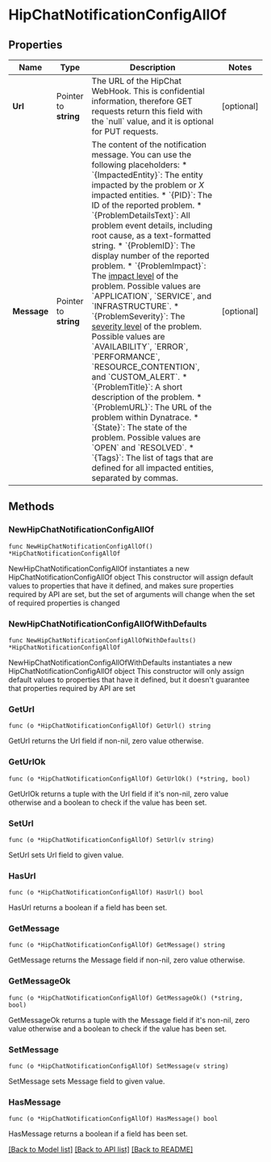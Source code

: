 # HipChatNotificationConfigAllOf

## Properties

Name | Type | Description | Notes
------------ | ------------- | ------------- | -------------
**Url** | Pointer to **string** | The URL of the HipChat WebHook.   This is confidential information, therefore GET requests return this field with the &#x60;null&#x60; value, and it is optional for PUT requests. | [optional] 
**Message** | Pointer to **string** | The content of the notification message.   You can use the following placeholders:  * &#x60;{ImpactedEntity}&#x60;: The entity impacted by the problem or *X* impacted entities.  * &#x60;{PID}&#x60;: The ID of the reported problem.  * &#x60;{ProblemDetailsText}&#x60;: All problem event details, including root cause, as a text-formatted string.  * &#x60;{ProblemID}&#x60;: The display number of the reported problem.  * &#x60;{ProblemImpact}&#x60;: The [impact level](https://www.dynatrace.com/support/help/shortlink/impact-analysis) of the problem. Possible values are &#x60;APPLICATION&#x60;, &#x60;SERVICE&#x60;, and &#x60;INFRASTRUCTURE&#x60;.  * &#x60;{ProblemSeverity}&#x60;: The [severity level](https://www.dynatrace.com/support/help/shortlink/event-types) of the problem. Possible values are &#x60;AVAILABILITY&#x60;, &#x60;ERROR&#x60;, &#x60;PERFORMANCE&#x60;, &#x60;RESOURCE_CONTENTION&#x60;, and &#x60;CUSTOM_ALERT&#x60;.  * &#x60;{ProblemTitle}&#x60;: A short description of the problem.  * &#x60;{ProblemURL}&#x60;: The URL of the problem within Dynatrace.  * &#x60;{State}&#x60;: The state of the problem. Possible values are &#x60;OPEN&#x60; and &#x60;RESOLVED&#x60;.  * &#x60;{Tags}&#x60;: The list of tags that are defined for all impacted entities, separated by commas.   | [optional] 

## Methods

### NewHipChatNotificationConfigAllOf

`func NewHipChatNotificationConfigAllOf() *HipChatNotificationConfigAllOf`

NewHipChatNotificationConfigAllOf instantiates a new HipChatNotificationConfigAllOf object
This constructor will assign default values to properties that have it defined,
and makes sure properties required by API are set, but the set of arguments
will change when the set of required properties is changed

### NewHipChatNotificationConfigAllOfWithDefaults

`func NewHipChatNotificationConfigAllOfWithDefaults() *HipChatNotificationConfigAllOf`

NewHipChatNotificationConfigAllOfWithDefaults instantiates a new HipChatNotificationConfigAllOf object
This constructor will only assign default values to properties that have it defined,
but it doesn't guarantee that properties required by API are set

### GetUrl

`func (o *HipChatNotificationConfigAllOf) GetUrl() string`

GetUrl returns the Url field if non-nil, zero value otherwise.

### GetUrlOk

`func (o *HipChatNotificationConfigAllOf) GetUrlOk() (*string, bool)`

GetUrlOk returns a tuple with the Url field if it's non-nil, zero value otherwise
and a boolean to check if the value has been set.

### SetUrl

`func (o *HipChatNotificationConfigAllOf) SetUrl(v string)`

SetUrl sets Url field to given value.

### HasUrl

`func (o *HipChatNotificationConfigAllOf) HasUrl() bool`

HasUrl returns a boolean if a field has been set.

### GetMessage

`func (o *HipChatNotificationConfigAllOf) GetMessage() string`

GetMessage returns the Message field if non-nil, zero value otherwise.

### GetMessageOk

`func (o *HipChatNotificationConfigAllOf) GetMessageOk() (*string, bool)`

GetMessageOk returns a tuple with the Message field if it's non-nil, zero value otherwise
and a boolean to check if the value has been set.

### SetMessage

`func (o *HipChatNotificationConfigAllOf) SetMessage(v string)`

SetMessage sets Message field to given value.

### HasMessage

`func (o *HipChatNotificationConfigAllOf) HasMessage() bool`

HasMessage returns a boolean if a field has been set.


[[Back to Model list]](../README.md#documentation-for-models) [[Back to API list]](../README.md#documentation-for-api-endpoints) [[Back to README]](../README.md)


